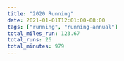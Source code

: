 ```yaml
---
title: "2020 Running"
date: 2021-01-01T12:01:00-08:00
tags: ["running", "running-annual"]
total_miles_run: 123.67
total_runs: 26
total_minutes: 979
---
```

